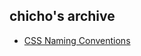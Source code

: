 ## chicho's archive

- [CSS Naming Conventions](https://github.com/Monaders/archive/tree/week1-chichoc/chichoc)
